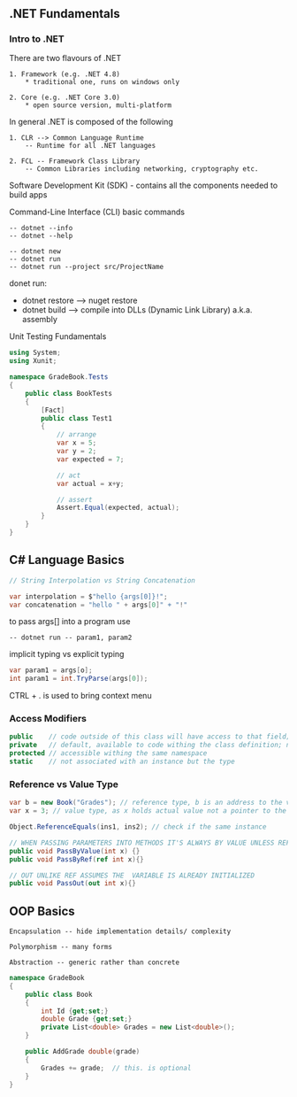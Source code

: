 #  

## .NET Fundamentals

### Intro to .NET

There are two flavours of .NET

    1. Framework (e.g. .NET 4.8) 
        * traditional one, runs on windows only

    2. Core (e.g. .NET Core 3.0) 
        * open source version, multi-platform

In general .NET is composed of the following

    1. CLR --> Common Language Runtime  
        -- Runtime for all .NET languages

    2. FCL -- Framework Class Library  
        -- Common Libraries including networking, cryptography etc.

Software Development Kit (SDK) - contains all the components needed to build apps

Command-Line Interface (CLI) basic commands

    -- dotnet --info
    -- dotnet --help
    
    -- dotnet new
    -- dotnet run
    -- dotnet run --project src/ProjectName

donet run:

- dotnet restore --> nuget restore
- dotnet build   --> compile into DLLs (Dynamic Link Library) a.k.a. assembly

Unit Testing Fundamentals

```csharp
using System;
using Xunit;

namespace GradeBook.Tests
{
    public class BookTests
    {
        [Fact]
        public class Test1
        {
            // arrange
            var x = 5;
            var y = 2;
            var expected = 7;

            // act
            var actual = x+y;

            // assert
            Assert.Equal(expected, actual);
        }
    }
}
```

## C# Language Basics

```csharp
// String Interpolation vs String Concatenation

var interpolation = $"hello {args[0]}!";
var concatenation = "hello " + args[0]" + "!"
```

to pass args[] into a program use

    -- dotnet run -- param1, param2

implicit typing vs explicit typing
```csharp
var param1 = args[o];
int param1 = int.TryParse(args[0]);
```

CTRL + .  is used to bring context menu

### Access Modifiers

```csharp
public    // code outside of this class will have access to that field; Name
private   // default, available to code withing the class definition; name
protected // accessible withing the same namespace
static    // not associated with an instance but the type
```

### Reference vs Value Type

```csharp
var b = new Book("Grades"); // reference type, b is an address to the value
var x = 3; // value type, as x holds actual value not a pointer to the value

Object.ReferenceEquals(ins1, ins2); // check if the same instance

// WHEN PASSING PARAMETERS INTO METHODS IT'S ALWAYS BY VALUE UNLESS REF KEYWORD IS USED
public void PassByValue(int x) {}
public void PassByRef(ref int x){}

// OUT UNLIKE REF ASSUMES THE  VARIABLE IS ALREADY INITIALIZED
public void PassOut(out int x){}
```

## OOP Basics

    Encapsulation -- hide implementation details/ complexity

    Polymorphism -- many forms

    Abstraction -- generic rather than concrete

```csharp
namespace GradeBook
{
    public class Book
    {
        int Id {get;set;}
        double Grade {get;set;}
        private List<double> Grades = new List<double>();
    }

    public AddGrade double(grade)
    {
        Grades += grade;  // this. is optional
    }
}
```
